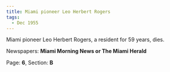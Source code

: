 ```yaml
---  
title: Miami pioneer Leo Herbert Rogers  
tags:  
  - Dec 1955  
---  
```

  
Miami pioneer Leo Herbert Rogers, a resident for 59 years, dies.  
  
Newspapers: **Miami Morning News or The Miami Herald**  
  
Page: **6**, Section: **B** 
